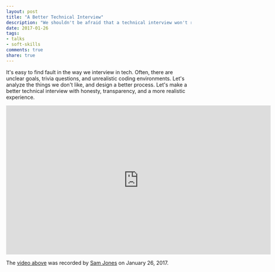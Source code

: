 ```yaml
---
layout: post
title: "A Better Technical Interview"
description: "We shouldn't be afraid that a technical interview won't reflect our true abilities. Let's make a better technical interview with honesty, transparency, and a more realistic experience."
date: 2017-01-26
tags:
- talks
- soft-skills
comments: true
share: true
---
```


It's easy to find fault in the way we interview in tech. Often, there are unclear goals, trivia questions, and unrealistic coding environments. Let's analyze the things we don't like, and design a better process. Let's make a better technical interview with honesty, transparency, and a more realistic experience.

<iframe src="https://player.vimeo.com/video/244900751" width="720" height="405" frameborder="0" webkitallowfullscreen mozallowfullscreen allowfullscreen></iframe>

The [video above](https://vimeo.com/244900751) was recorded by [Sam Jones](https://twitter.com/samjonester) on January 26, 2017.


